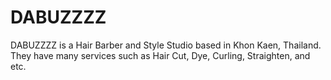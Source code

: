 # DABUZZZZ
DABUZZZZ is a Hair Barber and Style Studio based in Khon Kaen, Thailand. They have many services such as Hair Cut, Dye, Curling, Straighten, and etc. 
